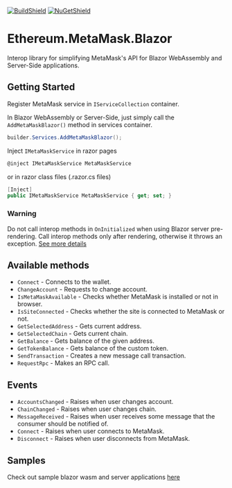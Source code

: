 [![BuildShield](https://github.com/suxrobGM/metamask-blazor/blob/main/.github/workflows/dotnet.yml/badge.svg)](https://github.com/suxrobGM/metamask-blazor/blob/main/.github/workflows/dotnet.yml)
[![NuGetShield]][NuGetPackage]

# Ethereum.MetaMask.Blazor
Interop library for simplifying MetaMask's API for Blazor WebAssembly and Server-Side applications.

## Getting Started
Register MetaMask service in `IServiceCollection` container.

In Blazor WebAssembly or Server-Side, just simply call the `AddMetaMaskBlazor()` method in services container.
```csharp
builder.Services.AddMetaMaskBlazor();
```

Inject `IMetaMaskService` in razor pages
```csharp
@inject IMetaMaskService MetaMaskService
```

or in razor class files (.razor.cs files)
```csharp
[Inject]
public IMetaMaskService MetaMaskService { get; set; }
```

### Warning
Do not call interop methods in `OnInitialized` when using Blazor server pre-rendering. Call interop methods only after rendering, otherwise it throws an exception. [See more details](https://docs.microsoft.com/en-us/aspnet/core/blazor/javascript-interoperability/call-javascript-from-dotnet?view=aspnetcore-5.0#detect-when-a-blazor-server-app-is-prerendering-1)

## Available methods
- `Connect` - Connects to the wallet.
- `ChangeAccount` - Requests to change account.
- `IsMetaMaskAvailable` - Checks whether MetaMask is installed or not in browser.
- `IsSiteConnected` - Checks whether the site is connected to MetaMask or not.
- `GetSelectedAddress` - Gets current address.
- `GetSelectedChain` - Gets current chain.
- `GetBalance` - Gets balance of the given address.
- `GetTokenBalance` - Gets balance of the custom token.
- `SendTransaction` - Creates a new message call transaction.
- `RequestRpc` - Makes an RPC call.

## Events
- `AccountsChanged` - Raises when user changes account.
- `ChainChanged` - Raises when user changes chain.
- `MessageReceived` - Raises when user receives some message that the consumer should be notified of.
- `Connect` - Raises when user connects to MetaMask.
- `Disconnect` - Raises when user disconnects from MetaMask.

## Samples
Check out sample blazor wasm and server applications [here](https://github.com/suxrobGM/metamask-blazor/tree/master/samples)

[NuGetPackage]: https://www.nuget.org/packages/Ethereum.MetaMask.Blazor
[NuGetShield]: https://img.shields.io/nuget/vpre/Ethereum.MetaMask.Blazor.svg